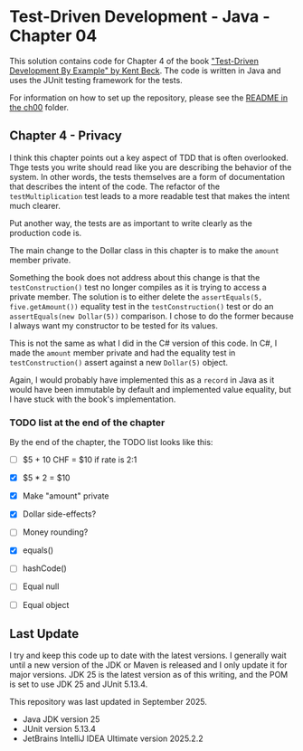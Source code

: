 # Test-Driven Development - Java - Chapter 04

This solution contains code for Chapter 4 of the book ["Test-Driven Development By Example" by 
Kent Beck](https://a.co/d/1sr05eT). The code is written in Java and uses the JUnit testing framework for the tests. 

For information on how to set up the repository, please see the [README in the ch00](../ch00/README.md) folder.

## Chapter 4 - Privacy
I think this chapter points out a key aspect of TDD that is often overlooked. Thge tests you write should read like you
are describing the behavior of the system. In other words, the tests themselves are a form of documentation that 
describes the intent of the code. The refactor of the `testMultiplication` test leads to a more readable test
that makes the intent much clearer. 

Put another way, the tests are as important to write clearly as the production code is.

The main change to the Dollar class in this chapter is to make the `amount` member private. 

Something the book does not address about this change is that the `testConstruction()` test no longer compiles as it is
trying to access a private member. The solution is to either delete the `assertEquals(5, five.getAmount())` equality test 
in the `testConstruction()` test or do an `assertEquals(new Dollar(5))` comparison. I chose to do the former because 
I always want my constructor to be tested for its values. 

This is not the same as what I did in the C# version of this code. In C#, I made the `amount` member private and had
the equality test in `testConstruction()` assert against a new `Dollar(5)` object.

Again, I would probably have implemented this as a `record` in Java as it would have been immutable by default and 
implemented value equality, but I have stuck with the book's implementation.

### TODO list at the end of the chapter
By the end of the chapter, the TODO list looks like this:
- [ ] \$5 + 10 CHF = $10 if rate is 2:1
- [x] \$5 * 2 = $10
- [x] Make "amount" private
- [x] Dollar side-effects?
- [ ] Money rounding?
- [x] equals()
- [ ] hashCode()
- [ ] Equal null
- [ ] Equal object


## Last Update
I try and keep this code up to date with the latest versions. I generally wait until a new version of the JDK or Maven is 
released and I only update it for major versions. JDK 25 is the latest version as of this writing, and the POM is set to
use JDK 25 and JUnit 5.13.4.

This repository was last updated in September 2025.
- Java JDK version 25
- JUnit version 5.13.4
- JetBrains IntelliJ IDEA Ultimate version 2025.2.2